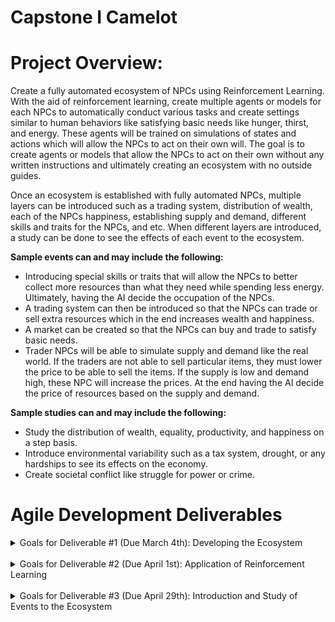 # **Capstone I Camelot**

# Project Overview:
 
Create a fully automated ecosystem of NPCs using Reinforcement Learning. With the aid of reinforcement learning, create multiple agents or models for each NPCs to automatically conduct various tasks and create settings similar to human behaviors like satisfying basic needs like hunger, thirst, and energy. These agents will be trained on simulations of states and actions which will allow the NPCs to act on their own will. The goal is to create agents or models that allow the NPCs to act on their own without any written instructions and ultimately creating an ecosystem with no outside guides. 

Once an ecosystem is established with fully automated NPCs, multiple layers can be introduced such as a trading system, distribution of wealth, each of the NPCs happiness, establishing supply and demand, different skills and traits for the NPCs, and etc. When different layers are introduced, a study can be done to see the effects of each event to the ecosystem. 

**Sample events can and may include the following:**


-	Introducing special skills or traits that will allow the NPCs to better collect more resources than what they need while spending less energy. Ultimately, having the AI decide the occupation of the NPCs.
-	A trading system can then be introduced so that the NPCs can trade or sell extra resources which in the end increases wealth and happiness.
-	A market can be created so that the NPCs can buy and trade to satisfy basic needs. 
-	Trader NPCs will be able to simulate supply and demand like the real world. If the traders are not able to sell particular items, they must lower the price to be able to sell the items. If the supply is low and demand high, these NPC will increase the prices. At the end having the AI decide the price of resources based on the supply and demand.

**Sample studies can and may include the following:**

-	Study the distribution of wealth, equality, productivity, and happiness on a step basis.
-	Introduce environmental variability such as a tax system, drought, or any hardships to see its effects on the economy.
-   Create societal conflict like struggle for power or crime.
 
 
 

# Agile Development Deliverables                                                                                                                                 

<details><summary>Goals for Deliverable #1 (Due March 4th): Developing the Ecosystem</summary>
<br/>
<details><summary>Sprint 1 - Creating the World & NPCs (Feb 4th - Feb 18th)</summary>

1.	Creating a place or environment
-   Create an array (2D or 3D) where events will take place
-	Randomize resource and NPC placements
-	Replicate Camelot coordinates

2.	Class for generating NPCs
-   Class __init__ should include NPC’s name, body type, hair style, outfit info
-   Class should include state info (hunger info, thirst info and energy info).
-   Class should include skills:
--       Neutral: collecting, trading, fishing, farming
--        Positive: give, receive
--        Negative: stealing, fighting

3.	Class for generating items
-	Class __init__ should include item name, item type, effect info
-	Class should set item placement
</details>

<details><summary>Sprint 2 - Create reinforcement learning models to automate NPCs (Feb 18th - Mar 4th)</summary>

1.	Create a measurement or value for the RL model to improve on.
-	Ex. Happiness which is a measure of hunger, thirst, and energy
-	Expandable to future layers such as addition of wealth, free time, etc

2.	Automate NPC movements
-	Create initial state, idle state, and action states for the NPCs

3.	Create NPC actions and states
-	Collecting, moving towards objects, eating, drinking, sleeping.
-	Future layers can include selling, buying, trading.

4.	Introduce rules and measures for actions and states
-	Cost for movements, actions, and events
-	Create limits per step/day

5.	Deliverable 1 Presentation
-	Create presentation
-	Create demo  
</details>    
</details>	
<br/>
<details><summary>Goals for Deliverable #2 (Due April 1st): Application of Reinforcement Learning</summary>
<br/>
<details><summary>Sprint 3 - Adding layers to the agents (Mar 4th - Mar 18th)</summary>
                                                                                                                                      
1.	Introduce skills or traits that affects actions and states for the NPCs
-	Skills or traits would allow NPCs to complete certain tasks much effectively
-	Forces the AI to make NPCs to do a certain task (introduction of occupations)
-	Allows opportunity to add additional layers and complexity

2.	Add more complex layers
-	Ex. Trading system, supply and demand, taxes
</details> 

<details><summary>Sprint 4 - Improving layers and adding events (Mar 18th - Apr 1st)</summary>

1.	Create layers that encourages changes in the ecosystem
-	Environmental variability such as a tax system, drought, or any hardships
2.	Study changes in the ecosystem
-	Make visual representations such as graphs
3.	Deliverable 2 Presentation
-	Create presentation
-	Create demo 
</details>
</details> 
 
<br/>                                                                                                                                        
<details><summary>Goals for Deliverable #3 (Due April 29th): Introduction and Study of  Events to the Ecosystem</summary>
<br/>
<details><summary>Sprint 5 - Visualization in Camelot and paying technical debt (Apr 1st - Apr 15th)</summary>
1.	Integrate python to camelot and create visualizations
2.	Catch up on technical debt
3.	Try more scenarios if possible
</details>

<details><summary>Sprint 6 - Project finalization (Apr 15th - Apr 29th)</summary>
1.	Generate visualizations and graphical plots to show studies
2.	Create HTML page for visualization
3.	Host visualization to use for HTML
4.	Deliverable 3 Presentation
-	Create final presentation
-	Show demos
</details>
</details>

